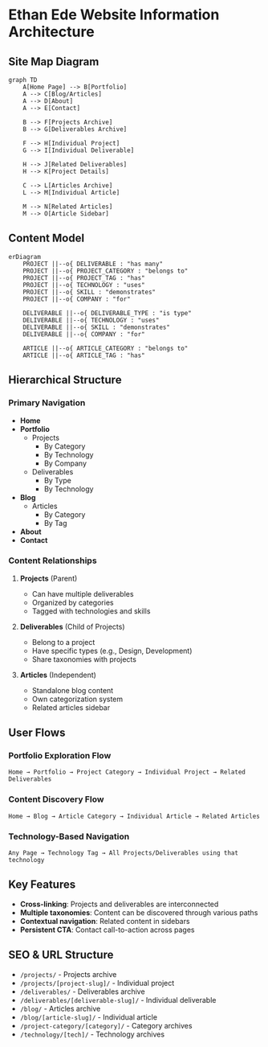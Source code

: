 # Ethan Ede Website Information Architecture

## Site Map Diagram

```mermaid
graph TD
    A[Home Page] --> B[Portfolio]
    A --> C[Blog/Articles]
    A --> D[About]
    A --> E[Contact]
    
    B --> F[Projects Archive]
    B --> G[Deliverables Archive]
    
    F --> H[Individual Project]
    G --> I[Individual Deliverable]
    
    H --> J[Related Deliverables]
    H --> K[Project Details]
    
    C --> L[Articles Archive]
    L --> M[Individual Article]
    
    M --> N[Related Articles]
    M --> O[Article Sidebar]
```

## Content Model

```mermaid
erDiagram
    PROJECT ||--o{ DELIVERABLE : "has many"
    PROJECT ||--o{ PROJECT_CATEGORY : "belongs to"
    PROJECT ||--o{ PROJECT_TAG : "has"
    PROJECT ||--o{ TECHNOLOGY : "uses"
    PROJECT ||--o{ SKILL : "demonstrates"
    PROJECT ||--o{ COMPANY : "for"
    
    DELIVERABLE ||--o{ DELIVERABLE_TYPE : "is type"
    DELIVERABLE ||--o{ TECHNOLOGY : "uses"
    DELIVERABLE ||--o{ SKILL : "demonstrates"
    DELIVERABLE ||--o{ COMPANY : "for"
    
    ARTICLE ||--o{ ARTICLE_CATEGORY : "belongs to"
    ARTICLE ||--o{ ARTICLE_TAG : "has"
```

## Hierarchical Structure

### Primary Navigation
- **Home**
- **Portfolio**
  - Projects
    - By Category
    - By Technology
    - By Company
  - Deliverables
    - By Type
    - By Technology
- **Blog**
  - Articles
    - By Category
    - By Tag
- **About**
- **Contact**

### Content Relationships
1. **Projects** (Parent)
   - Can have multiple deliverables
   - Organized by categories
   - Tagged with technologies and skills
   
2. **Deliverables** (Child of Projects)
   - Belong to a project
   - Have specific types (e.g., Design, Development)
   - Share taxonomies with projects

3. **Articles** (Independent)
   - Standalone blog content
   - Own categorization system
   - Related articles sidebar

## User Flows

### Portfolio Exploration Flow
```
Home → Portfolio → Project Category → Individual Project → Related Deliverables
```

### Content Discovery Flow
```
Home → Blog → Article Category → Individual Article → Related Articles
```

### Technology-Based Navigation
```
Any Page → Technology Tag → All Projects/Deliverables using that technology
```

## Key Features
- **Cross-linking**: Projects and deliverables are interconnected
- **Multiple taxonomies**: Content can be discovered through various paths
- **Contextual navigation**: Related content in sidebars
- **Persistent CTA**: Contact call-to-action across pages

## SEO & URL Structure
- `/projects/` - Projects archive
- `/projects/[project-slug]/` - Individual project
- `/deliverables/` - Deliverables archive  
- `/deliverables/[deliverable-slug]/` - Individual deliverable
- `/blog/` - Articles archive
- `/blog/[article-slug]/` - Individual article
- `/project-category/[category]/` - Category archives
- `/technology/[tech]/` - Technology archives